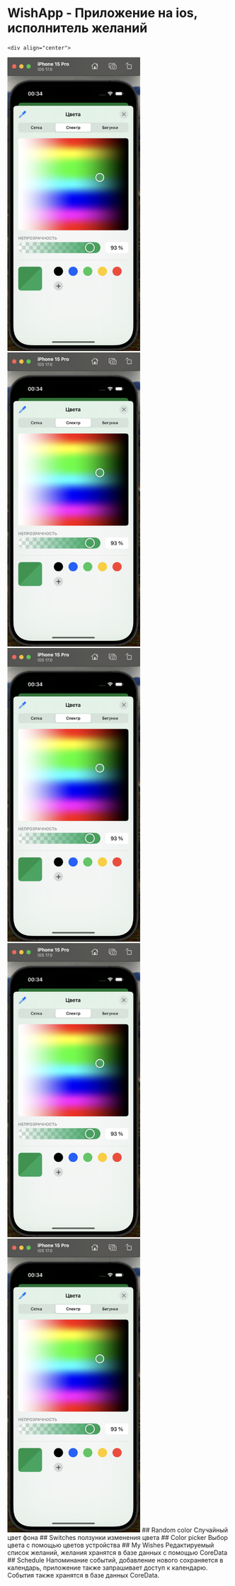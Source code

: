 # WishApp - Приложение на ios, исполнитель желаний
    <div align="center">
  <img src="https://github.com/fkfkya/ios/blob/main/images/colorPicker.png" width="300"> 
  <img src="https://github.com/fkfkya/ios/blob/main/images/colorPicker.png" width="300"> 
  <img src="https://github.com/fkfkya/ios/blob/main/images/colorPicker.png" width="300"> 
  <img src="https://github.com/fkfkya/ios/blob/main/images/colorPicker.png" width="300"> 
  <img src="https://github.com/fkfkya/ios/blob/main/images/colorPicker.png" width="300"> 
</div>
## Random color  
  Случайный цвет фона
## Switches 
  ползунки изменения цвета
## Color picker 
  Выбор цвета с помощью цветов устройства
## My Wishes 
  Редактируемый список желаний, желания хранятся в базе данных с помощью CoreData
## Schedule 
  Напоминание событий, добавление нового сохраняется в календарь, 
приложение также запрашивает доступ к календарю. События также хранятся в базе данных CoreData.


